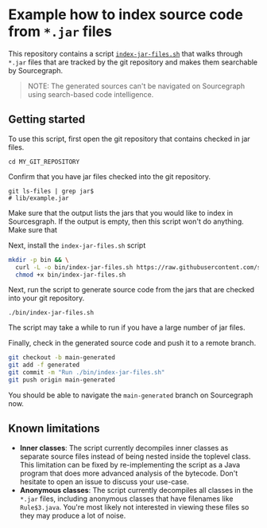 # Example how to index source code from `*.jar` files

This repository contains a script [`index-jar-files.sh`](bin/index-jar-files.sh)
that walks through `*.jar` files that are tracked by the git repository and
makes them searchable by Sourcegraph.

> NOTE: The generated sources can't be navigated on Sourcegraph using
> search-based code intelligence.

## Getting started

To use this script, first open the git repository that contains checked in jar
files.

```
cd MY_GIT_REPOSITORY
```

Confirm that you have jar files checked into the git repository.

```
git ls-files | grep jar$
# lib/example.jar
```

Make sure that the output lists the jars that you would like to index in
Sourcesgraph. If the output is empty, then this script won't do anything. Make
sure that

Next, install the `index-jar-files.sh` script

```sh
mkdir -p bin && \
  curl -L -o bin/index-jar-files.sh https://raw.githubusercontent.com/sourcegraph/example-index-jar-files/olafurpg/opengrok/bin/index-jar-files.sh && \
  chmod +x bin/index-jar-files.sh
```

Next, run the script to generate source code from the jars that are checked into
your git repository.

```
./bin/index-jar-files.sh
```

The script may take a while to run if you have a large number of jar files.

Finally, check in the generated source code and push it to a remote branch.

```sh
git checkout -b main-generated
git add -f generated
git commit -m "Run ./bin/index-jar-files.sh"
git push origin main-generated
```

You should be able to navigate the `main-generated` branch on Sourcegraph now.

## Known limitations

- **Inner classes**: The script currently decompiles inner classes as separate
  source files instead of being nested inside the toplevel class. This
  limitation can be fixed by re-implementing the script as a Java program that
  does more advanced analysis of the bytecode. Don't hesitate to open an issue
  to discuss your use-case.
- **Anonymous classes**: The script currently decompiles all classes in the
  `*.jar` files, including anonymous classes that have filenames like
  `Rule$3.java`. You're most likely not interested in viewing these files so
  they may produce a lot of noise.
